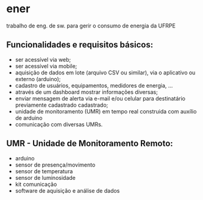 # ener
trabalho de eng. de sw. para gerir o consumo de energia da UFRPE

Funcionalidades e requisitos básicos:
-------------------------------------

 - ser acessível via web;
 - ser acessível via mobile;
 - aquisição de dados em lote (arquivo CSV ou similar), via o aplicativo ou externo (arduino);
 - cadastro de usuários, equipamentos, medidores de energia, ...
 - através de um dashboard mostrar informações diversas;
 - enviar mensagem de alerta via e-mail e/ou celular para destinatário previamente cadastrado cadastrado;
 - unidade de monitoramento (UMR) em tempo real construida com auxílio de arduino
 - comunicação com diversas UMRs.
 
 
 UMR - Unidade de Monitoramento Remoto:
 --------------------------------------
 
- arduino
- sensor de presença/movimento
- sensor de temperatura
- sensor de luminosidade
- kit comunicação
- software de aquisição e análise de dados
